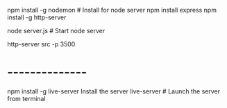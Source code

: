

npm install -g nodemon # Install for node server
npm install express
npm install -g http-server

node server.js # Start node server

http-server src -p 3500

# --------------
npm install -g live-server Install the server
live-server # Launch the server from terminal